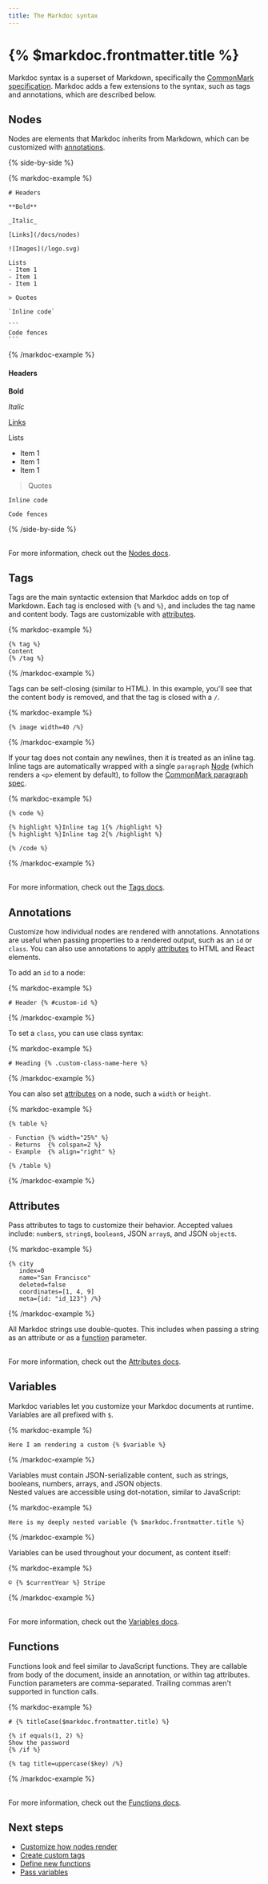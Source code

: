 ```yaml
---
title: The Markdoc syntax
---
```


# {% $markdoc.frontmatter.title %}

Markdoc syntax is a superset of Markdown, specifically the [CommonMark specification](https://commonmark.org/). Markdoc adds a few extensions to the syntax, such as tags and annotations, which are described below.

## Nodes

Nodes are elements that Markdoc inherits from Markdown, which can be customized with [annotations](#annotations).

{% side-by-side %}

{% markdoc-example %}

````
# Headers

**Bold**

_Italic_

[Links](/docs/nodes)

![Images](/logo.svg)

Lists
- Item 1
- Item 1
- Item 1

> Quotes

`Inline code`

```
Code fences
```
````

{% /markdoc-example %}

#### Headers

**Bold**

_Italic_

[Links](/docs/nodes)

Lists

- Item 1
- Item 1
- Item 1

> Quotes

`Inline code`

```
Code fences
```

{% /side-by-side %}

\
For more information, check out the [Nodes docs](/docs/nodes).

## Tags

Tags are the main syntactic extension that Markdoc adds on top of Markdown. Each tag is enclosed with `{%` and `%}`, and includes the tag name and content body. Tags are customizable with [attributes](#attributes).

{% markdoc-example %}

```
{% tag %}
Content
{% /tag %}
```

{% /markdoc-example %}

Tags can be self-closing (similar to HTML). In this example, you'll see that the content body is removed, and that the tag is closed with a `/`.

{% markdoc-example %}

```
{% image width=40 /%}
```

{% /markdoc-example %}

If your tag does not contain any newlines, then it is treated as an inline tag. Inline tags are automatically wrapped with a single `paragraph` [Node](/docs/nodes) (which renders a `<p>` element by default), to follow the [CommonMark paragraph spec](https://spec.commonmark.org/0.30/#paragraphs).

{% markdoc-example %}

```
{% code %}

{% highlight %}Inline tag 1{% /highlight %}
{% highlight %}Inline tag 2{% /highlight %}

{% /code %}
```

{% /markdoc-example %}

\
For more information, check out the [Tags docs](/docs/tags).

## Annotations

Customize how individual nodes are rendered with annotations. Annotations are useful when passing properties to a rendered output, such as an `id` or `class`. You can also use annotations to apply [attributes](#attributes) to HTML and React elements.

To add an `id` to a node:

{% markdoc-example %}

```
# Header {% #custom-id %}
```

{% /markdoc-example %}

To set a `class`, you can use class syntax:

{% markdoc-example %}

```
# Heading {% .custom-class-name-here %}
```

{% /markdoc-example %}

You can also set [attributes](#attributes) on a node, such a `width` or `height`.

{% markdoc-example %}

```
{% table %}

- Function {% width="25%" %}
- Returns  {% colspan=2 %}
- Example  {% align="right" %}

{% /table %}
```

{% /markdoc-example %}

## Attributes

Pass attributes to tags to customize their behavior. Accepted values include: `number`s, `string`s, `boolean`s, JSON `array`s, and JSON `object`s.

{% markdoc-example %}

```
{% city
   index=0
   name="San Francisco"
   deleted=false
   coordinates=[1, 4, 9]
   meta={id: "id_123"} /%}
```

{% /markdoc-example %}

All Markdoc strings use double-quotes. This includes when passing a string as an attribute or as a [function](#functions) parameter.

\
For more information, check out the [Attributes docs](/docs/attributes).

## Variables

Markdoc variables let you customize your Markdoc documents at runtime. Variables are all prefixed with `$`.

{% markdoc-example %}

```
Here I am rendering a custom {% $variable %}
```

{% /markdoc-example %}

Variables must contain JSON-serializable content, such as strings, booleans, numbers, arrays, and JSON objects.\
Nested values are accessible using dot-notation, similar to JavaScript:

{% markdoc-example %}

```
Here is my deeply nested variable {% $markdoc.frontmatter.title %}
```

{% /markdoc-example %}

Variables can be used throughout your document, as content itself:

{% markdoc-example %}

```
© {% $currentYear %} Stripe
```

{% /markdoc-example %}

\
For more information, check out the [Variables docs](/docs/variables).

## Functions

Functions look and feel similar to JavaScript functions. They are callable from body of the document, inside an annotation, or within tag attributes.
Function parameters are comma-separated. Trailing commas aren't supported in function calls.

{% markdoc-example %}

```
# {% titleCase($markdoc.frontmatter.title) %}

{% if equals(1, 2) %}
Show the password
{% /if %}

{% tag title=uppercase($key) /%}
```

{% /markdoc-example %}

\
For more information, check out the [Functions docs](/docs/functions).

## Next steps

- [Customize how nodes render](/docs/nodes)
- [Create custom tags](/docs/tags)
- [Define new functions](/docs/functions)
- [Pass variables](/docs/variables)
